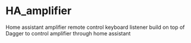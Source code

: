 # HA_amplifier
Home assistant amplifier remote control
keyboard listener build on top of Dagger to control amplifier through home assistant
